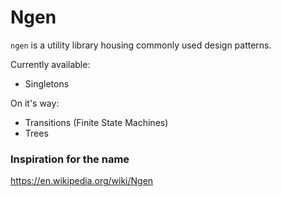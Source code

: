 # Ngen

`ngen` is a utility library housing commonly used design patterns.


Currently available:

* Singletons

On it's way:

* Transitions (Finite State Machines)
* Trees


### Inspiration for the name

https://en.wikipedia.org/wiki/Ngen